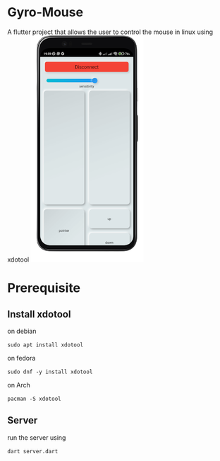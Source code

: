 # Gyro-Mouse
A flutter project that allows the user to control the mouse in linux using xdotool 
![Screenshot](screenshot.png)
# Prerequisite
## Install xdotool 
on debian
````
sudo apt install xdotool
````
on fedora
````
sudo dnf -y install xdotool
````
on Arch
````
pacman -S xdotool
````
## Server
run the server using 
````
dart server.dart
````
